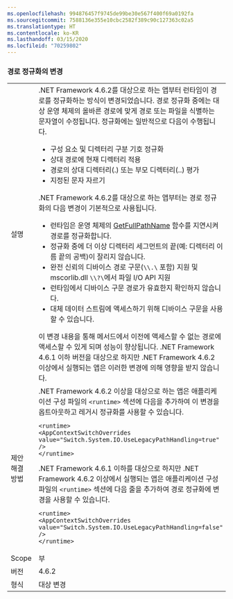 ```yaml
---
ms.openlocfilehash: 994876457f9745de99be30e567f400f69a0192fa
ms.sourcegitcommit: 7588136e355e10cbc2582f389c90c127363c02a5
ms.translationtype: HT
ms.contentlocale: ko-KR
ms.lasthandoff: 03/15/2020
ms.locfileid: "70259802"
---
```

### <a name="changes-in-path-normalization"></a>경로 정규화의 변경

|   |   |
|---|---|
|설명|.NET Framework 4.6.2를 대상으로 하는 앱부터 런타임이 경로를 정규화하는 방식이 변경되었습니다. 경로 정규화 중에는 대상 운영 체제의 올바른 경로에 맞게 경로 또는 파일을 식별하는 문자열이 수정됩니다. 정규화에는 일반적으로 다음이 수행됩니다.<ul><li>구성 요소 및 디렉터리 구분 기호 정규화</li><li>상대 경로에 현재 디렉터리 적용</li><li>경로의 상대 디렉터리(.) 또는 부모 디렉터리(..) 평가</li><li>지정된 문자 자르기</li></ul>.NET Framework 4.6.2를 대상으로 하는 앱부터는 경로 정규화의 다음 변경이 기본적으로 사용됩니다.<ul><li>런타임은 운영 체제의 [GetFullPathName](https://docs.microsoft.com/windows/desktop/api/fileapi/nf-fileapi-getfullpathnamew) 함수를 지연시켜 경로를 정규화합니다.</li><li>정규화 중에 더 이상 디렉터리 세그먼트의 끝(예: 디렉터리 이름 끝의 공백)이 잘리지 않습니다.</li><li>완전 신뢰의 디바이스 경로 구문(`\\.\` 포함) 지원 및 mscorlib.dll `\\?\`에서 파일 I/O API 지원</li><li>런타임에서 디바이스 구문 경로가 유효한지 확인하지 않습니다.</li><li>대체 데이터 스트림에 액세스하기 위해 디바이스 구문을 사용할 수 있습니다.</li></ul>이 변경 내용을 통해 메서드에서 이전에 액세스할 수 없는 경로에 액세스할 수 있게 되며 성능이 향상됩니다. .NET Framework 4.6.1 이하 버전을 대상으로 하지만 .NET Framework 4.6.2 이상에서 실행되는 앱은 이러한 변경에 의해 영향을 받지 않습니다.|
|제안 해결 방법|.NET Framework 4.6.2 이상을 대상으로 하는 앱은 애플리케이션 구성 파일의 <code>&lt;runtime&gt;</code> 섹션에 다음을 추가하여 이 변경을 옵트아웃하고 레거시 정규화를 사용할 수 있습니다.<pre><code class="lang-xml">&lt;runtime&gt;&#13;&#10;&lt;AppContextSwitchOverrides value=&quot;Switch.System.IO.UseLegacyPathHandling=true&quot; /&gt;&#13;&#10;&lt;/runtime&gt;&#13;&#10;</code></pre>.NET Framework 4.6.1 이하를 대상으로 하지만 .NET Framework 4.6.2 이상에서 실행되는 앱은 애플리케이션 구성 파일의 <code>&lt;runtime&gt;</code> 섹션에 다음 줄을 추가하여 경로 정규화에 변경을 사용할 수 있습니다.<pre><code class="lang-xml">&lt;runtime&gt;&#13;&#10;&lt;AppContextSwitchOverrides value=&quot;Switch.System.IO.UseLegacyPathHandling=false&quot; /&gt;&#13;&#10;&lt;/runtime&gt;&#13;&#10;</code></pre>|
|Scope|부|
|버전|4.6.2|
|형식|대상 변경|
